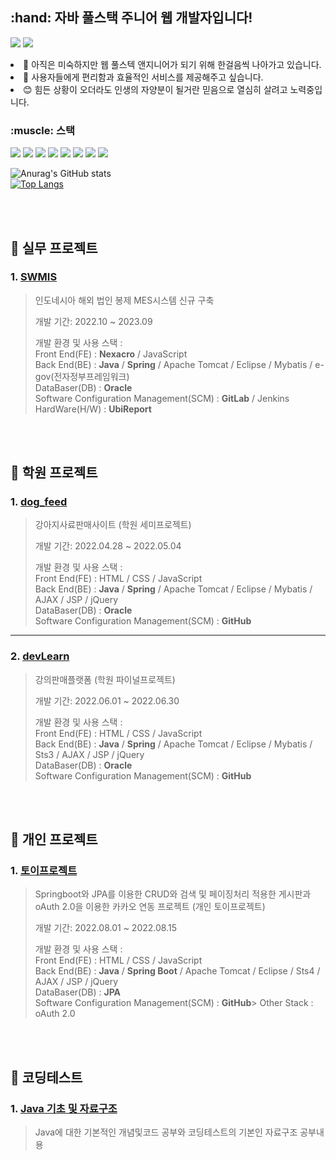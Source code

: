 <h2>:hand: 자바 풀스택 주니어 웹 개발자입니다!</h2>

<a href="https://blog.naver.com/lcr157" target="_blank"><img src="https://img.shields.io/badge/BLOG-green?style=flat-square&logo=naver&logoColor=white"/></a>
<a href="https://www.kaggle.com/chaeryonglim" target="_blank"><img src="https://img.shields.io/badge/Kaggle-blue?style=flat-square&logo=Kaggle&logoColor=white"/></a> <br>

<p>
  <li>🚶 아직은 미숙하지만 웹 풀스텍 앤지니어가 되기 위해 한걸음씩 나아가고 있습니다. </li>
  <li>🤔 사용자들에게 편리함과 효율적인 서비스를 제공해주고 싶습니다. </li>
  <li>😊 힘든 상황이 오더라도 인생의 자양분이 될거란 믿음으로 열심히 살려고 노력중입니다. </li>
</p>

<p><h3>:muscle: 스택</h3></p>
<a href="" target=""><img src="https://img.shields.io/badge/Java-orange?style=flat-square&logo=J&logoColor=white"/></a>
<a href="" target=""><img src="https://img.shields.io/badge/Spring-yellow?style=flat-square&logo=Spring&logoColor=white"/></a>
<a href="" traget""><img src="https://img.shields.io/badge/Oracle-green?style=flat-square&logo=oracle&logoColor=white"></a>
<a href="" traget""><img src="https://img.shields.io/badge/Mybatis-sykblue?style=flat-square&logo=mybatis&logoColor=white"></a>
<a href="" traget""><img src="https://img.shields.io/badge/Javascript-blue?style=flat-square&logo=Javascript&logoColor=white"></a>
<a href="" traget""><img src="https://img.shields.io/badge/Ajax-violet?style=flat-square&logo=Ajax&logoColor=white"></a>
<a href="" traget""><img src="https://img.shields.io/badge/Apache tomcat-A9225C?style=flat-square&logo=apachetomcat&logoColor=white"></a>
<a href="" target=""><img src="https://img.shields.io/badge/GitHub-black?style=flat-square&logo=GitHub&logoColor=white"/></a>
    
![Anurag's GitHub stats](https://github-readme-stats.vercel.app/api?username=lcr157&show_icons=true&theme=dracula)<br>
[![Top Langs](https://github-readme-stats.vercel.app/api/top-langs/?username=lcr157&layout=compact)](https://github.com/anuraghazra/github-readme-stats)

<br><br>


## :pushpin: 실무 프로젝트
### 1. [SWMIS](https://www.etnews.com/20220531000202)
>인도네시아 해외 법인 봉제 MES시스템 신규 구축
>
>개발 기간: 2022.10 ~ 2023.09
>  
>개발 환경 및 사용 스택 : <br>
>Front End(FE) : <b>Nexacro</b> / JavaScript  <br>
>Back End(BE) : <b>Java</b> / <b>Spring</b> / Apache Tomcat / Eclipse / Mybatis / e-gov(전자정부프레임워크)  <br>
>DataBaser(DB) : <b>Oracle</b>  <br>
>Software Configuration Management(SCM) : <b>GitLab</b> / Jenkins <br>
>HardWare(H/W) : <b>UbiReport</b>
>
<br><br>


## :pushpin: 학원 프로젝트
### 1. [dog_feed](https://github.com/lcr157/dogFeed)
>강아지사료판매사이트 (학원 세미프로젝트)  
>
>개발 기간: 2022.04.28 ~ 2022.05.04
>  
>개발 환경 및 사용 스택 : <br>
>Front End(FE) : HTML / CSS / JavaScript <br>
>Back End(BE) : <b>Java</b> / <b>Spring</b> / Apache Tomcat / Eclipse / Mybatis / AJAX / JSP / jQuery <br>
>DataBaser(DB) : <b>Oracle</b>  <br>
>Software Configuration Management(SCM) : <b>GitHub</b>
>

---

### 2. [devLearn](https://github.com/lcr157/FinalProject_DevLearn)
>강의판매플랫폼 (학원 파이널프로젝트)  
>
>개발 기간: 2022.06.01 ~ 2022.06.30  
>  
>개발 환경 및 사용 스택 : <br>
>Front End(FE) : HTML / CSS / JavaScript <br>
>Back End(BE) : <b>Java</b> / <b>Spring</b> / Apache Tomcat / Eclipse / Mybatis / Sts3 / AJAX / JSP / jQuery <br>
>DataBaser(DB) : <b>Oracle</b>  <br>
>Software Configuration Management(SCM) : <b>GitHub</b>
>
<br><br>


## :pushpin: 개인 프로젝트
### 1. [토이프로젝트](https://github.com/lcr157/CRUD_Board)
>Springboot와 JPA를 이용한 CRUD와 검색 및 페이징처리 적용한 게시판과 oAuth 2.0을 이용한 카카오 연동 프로젝트 (개인 토이프로젝트)
>
>개발 기간: 2022.08.01 ~ 2022.08.15  
>  
>개발 환경 및 사용 스택 : <br>
>Front End(FE) : HTML / CSS / JavaScript <br>
>Back End(BE) : <b>Java</b> / <b>Spring Boot</b> / Apache Tomcat / Eclipse / Sts4 / AJAX / JSP / jQuery <br>
>DataBaser(DB) : <b>JPA</b>  <br>
>Software Configuration Management(SCM) : <b>GitHub</b>>
>Other Stack : oAuth 2.0
>

<br><br>


## :pushpin: 코딩테스트
### 1. [Java 기초 및 자료구조](https://github.com/lcr157/Java_BasicAndDataStructer)
>Java에 대한 기본적인 개념및코드 공부와 코딩테스트의 기본인 자료구조 공부내용
>


